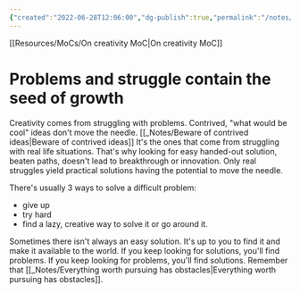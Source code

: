 ```yaml
---
{"created":"2022-06-28T12:06:00","dg-publish":true,"permalink":"/notes/problems-and-struggle-contain-the-seed-of-growth/","dgPassFrontmatter":true,"updated":"2024-12-22T16:23:56.241+01:00"}
---
```


[[Resources/MoCs/On creativity MoC\|On creativity MoC]]
# Problems and struggle contain the seed of growth
Creativity comes from struggling with problems. Contrived, "what would be cool" ideas don't move the needle. [[_Notes/Beware of contrived ideas\|Beware of contrived ideas]]
It's the ones that come from struggling with real life situations.
That's why looking for easy handed-out solution, beaten paths, doesn't lead to breakthrough or innovation. Only real struggles yield practical solutions having the potential to move the needle.

There's usually 3 ways to solve a difficult problem:
- give up
- try hard
- find a lazy, creative way to solve it or go around it.

Sometimes there isn't always an easy solution. It's up to you to find it and make it available to the world.
If you keep looking for solutions, you'll find problems. 
If you keep looking for problems, you'll find solutions.
Remember that [[_Notes/Everything worth pursuing has obstacles\|Everything worth pursuing has obstacles]].